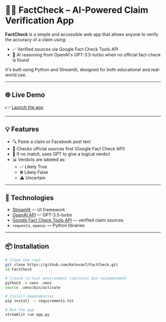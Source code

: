 # 🕵️‍♂️ FactCheck – AI-Powered Claim Verification App

**FactCheck** is a simple and accessible web app that allows anyone to verify the accuracy of a claim using:
- ✅ Verified sources via Google Fact Check Tools API
- 🤖 AI reasoning from OpenAI's GPT-3.5-turbo when no official fact-check is found

It's built using Python and Streamlit, designed for both educational and real-world use.

---

## 🌐 Live Demo
👉 [Launch the app](https://factcheckai.streamlit.app/)

---

## 💡 Features
- 🔍 Paste a claim or Facebook post text
- 🧠 Checks official sources first (Google Fact Check API)
- 🤔 If no match, uses GPT to give a logical verdict
- 📊 Verdicts are labeled as:
  - ✅ Likely True
  - ❌ Likely False
  - ⚠️ Uncertain

---

## 🚀 Technologies
- [Streamlit](https://streamlit.io/) — UI framework
- [OpenAI API](https://platform.openai.com/) — GPT-3.5-turbo
- [Google Fact Check Tools API](https://developers.google.com/fact-check/tools/api) — verified claim sources
- `requests`, `openai` — Python libraries

---

## 📦 Installation

```bash
# Clone the repo
git clone https://github.com/Ketevan7/FactCheck.git
cd FactCheck

# Create virtual environment (optional but recommended)
python3 -m venv .venv
source .venv/bin/activate

# Install dependencies
pip install -r requirements.txt

# Run the app
streamlit run app.py
